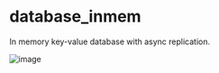 # database_inmem
In memory key-value database with async replication.

![image](https://github.com/user-attachments/assets/a5ec1413-27cd-49d3-bac0-a97ef4de21b5)
